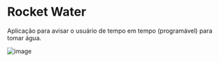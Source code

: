 # Rocket Water

Aplicação para avisar o usuário de tempo em tempo (programável) para tomar água.

![image](https://user-images.githubusercontent.com/57970226/106689805-613cf880-65af-11eb-8331-1f0b2c0ad4c5.png)
